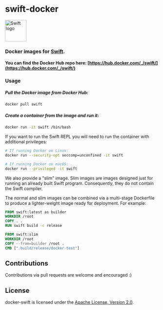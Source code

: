 # swift-docker

<img src="https://swift.org/assets/images/swift.svg" alt="Swift logo" height="70" >

### Docker images for [Swift](https://swift.org).

#### You can find the Docker Hub repo here: [https://hub.docker.com/_/swift/](https://hub.docker.com/_/swift/)


### Usage

##### Pull the Docker image from Docker Hub:

```bash
docker pull swift
```

##### Create a container from the image and run it:

```bash
docker run -it swift /bin/bash
```

If you want to run the Swift REPL you will need to run the container with additional privileges:

```bash
# If running Docker on Linux:
docker run --security-opt seccomp=unconfined -it swift

# If running Docker on macOS:
docker run --privileged -it swift
```

We also provide a "slim" image. Slim images are images designed just for running an already built Swift program. Consequently, they do not contain the Swift compiler.

The normal and slim images can be combined via a multi-stage Dockerfile to produce a lighter-weight image ready for deployment. For example:

```dockerfile
FROM swift:latest as builder
WORKDIR /root
COPY . .
RUN swift build -c release

FROM swift:slim
WORKDIR /root
COPY --from=builder /root .
CMD [".build/release/docker-test"]
```

## Contributions

Contributions via pull requests are welcome and encouraged :)

## License

docker-swift is licensed under the [Apache License, Version 2.0](LICENSE.md).
